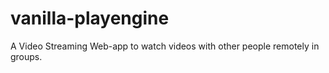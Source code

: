 # vanilla-playengine

A Video Streaming Web-app to watch videos with other people remotely in groups.

